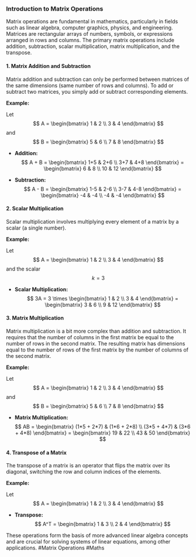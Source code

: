 ### Introduction to Matrix Operations

Matrix operations are fundamental in mathematics, particularly in fields such as linear algebra, computer graphics, physics, and engineering. Matrices are rectangular arrays of numbers, symbols, or expressions arranged in rows and columns. The primary matrix operations include addition, subtraction, scalar multiplication, matrix multiplication, and the transpose.

#### 1. Matrix Addition and Subtraction
Matrix addition and subtraction can only be performed between matrices of the same dimensions (same number of rows and columns). To add or subtract two matrices, you simply add or subtract corresponding elements.

**Example:**

Let $$ A = \begin{bmatrix} 1 & 2 \\ 3 & 4 \end{bmatrix} $$ and $$ B = \begin{bmatrix} 5 & 6 \\ 7 & 8 \end{bmatrix} $$

- **Addition:** $$ A + B = \begin{bmatrix} 1+5 & 2+6 \\ 3+7 & 4+8 \end{bmatrix} = \begin{bmatrix} 6 & 8 \\ 10 & 12 \end{bmatrix} $$

- **Subtraction:** $$ A - B = \begin{bmatrix} 1-5 & 2-6 \\ 3-7 & 4-8 \end{bmatrix} = \begin{bmatrix} -4 & -4 \\ -4 & -4 \end{bmatrix} $$

#### 2. Scalar Multiplication
Scalar multiplication involves multiplying every element of a matrix by a scalar (a single number).

**Example:**

Let $$ A = \begin{bmatrix} 1 & 2 \\ 3 & 4 \end{bmatrix} $$ and the scalar $$ k = 3 $$

- **Scalar Multiplication:** $$ 3A = 3 \times \begin{bmatrix} 1 & 2 \\ 3 & 4 \end{bmatrix} = \begin{bmatrix} 3 & 6 \\ 9 & 12 \end{bmatrix} $$

#### 3. Matrix Multiplication
Matrix multiplication is a bit more complex than addition and subtraction. It requires that the number of columns in the first matrix be equal to the number of rows in the second matrix. The resulting matrix has dimensions equal to the number of rows of the first matrix by the number of columns of the second matrix.

**Example:**

Let $$ A = \begin{bmatrix} 1 & 2 \\ 3 & 4 \end{bmatrix} $$ and $$ B = \begin{bmatrix} 5 & 6 \\ 7 & 8 \end{bmatrix} $$

- **Matrix Multiplication:** $$ AB = \begin{bmatrix} (1*5 + 2*7) & (1*6 + 2*8) \\ (3*5 + 4*7) & (3*6 + 4*8) \end{bmatrix} = \begin{bmatrix} 19 & 22 \\ 43 & 50 \end{bmatrix} $$

#### 4. Transpose of a Matrix
The transpose of a matrix is an operator that flips the matrix over its diagonal, switching the row and column indices of the elements.

**Example:**

Let $$ A = \begin{bmatrix} 1 & 2 \\ 3 & 4 \end{bmatrix} $$

- **Transpose:** $$ A^T = \begin{bmatrix} 1 & 3 \\ 2 & 4 \end{bmatrix} $$

These operations form the basis of more advanced linear algebra concepts and are crucial for solving systems of linear equations, among other applications. #Matrix Operations #Maths